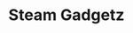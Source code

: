 ---
description: 有些不知所云的工具和情怀的集合。
layout: post
results:
- primaryGenreName: Entertainment
  version: '1.0.0'
  artworkUrl100: http://a1002.phobos.apple.com/us/r30/Purple/v4/ec/bd/33/ecbd3355-9680-d4da-3799-edb819859919/mzl.qqjnvbgy.jpg
  trackViewUrl: https://itunes.apple.com/cn/app/steam-gadgetz/id882227105?mt=8&uo=4
  artworkUrl60: http://a501.phobos.apple.com/us/r30/Purple3/v4/68/11/e9/6811e935-d2fd-ed54-9f98-273bd1198250/AppIcon76x76_ipad.png
  minimumOsVersion: '7.0'
  sellerName: Frances Dose
  supportedDevices:
  - iPad2Wifi
  - iPadMini4G
  - iPadMini
  - iPadFourthGen4G
  - iPadFourthGen
  - iPad23G
  - iPadThirdGen4G
  - iPadThirdGen
  genres:
  - 娱乐
  - 工具
  trackName: Steam Gadgetz
  description: 'Steam Gadgetz brings the adventurous aesthetic of a bygone
    age to your iPad.  Powered by standard steam and alchemical agents, this
    collection of whimsical widgets with a Victorian sensibility provides
    powerful utilities and delightful diversions for steampunks and digital
    anachronists.


    Transmute Gold - For centuries alchemists have sought the secrets of transmutation,
    the arcane art of turning base elements into precious gold.  Occasional
    successes spurred them on, but until now they never mastered the difficult
    task.  Most alchemists understood that the ingredients mattered, fewer
    understood that the order of adding them was critical, and only one ever
    understood that the order changed based on the position of the celestial
    bodies.  The challenge for creating gold is thus to pick the right ingredients,
    combine them in the right order at the right time before the bodies in
    the heavens move further in their course.  Every combination of elements
    reveals important clues about the state of the heavens and attempting
    enough combinations may give you enough hints to finally succeed in your
    task.  When you have an element of the correct mixture, it will produce
    silver.  If it is in the right place it will produce gold.  When all the
    elements are in the right place you will have four pieces of gold and
    you will have succeeded.  You only have time for ten combinations, so
    think very carefully about your results before you make your next move.  Sometimes
    the most correct way is not the most direct way, it may pay to try different
    combinations to gain more insight before attempting a final guess.  First
    find the correct ingredients to create pure silver, then find the correct
    order to produce pure gold.


    Circle of Friends - See your circle of friends like never before.  All
    your contacts are laid out on the zodiac by birthday and year. Divine
    their astrological characteristics at a glance; sun sign, birth stone,
    elemental inclinations..  Good for budding match makers and gift givers.  Always
    have a visual clue about which of your friends is about to need attention.


    12 or 24 Hour World Clock - They say even a broken clock is right twice
    a day.  With a 24 hour clock that is only half true.  No more adding 12
    just to sound like a soldier or European.  A glance at the big hand will
    tell you.  Precision machined digital gears assure accurate time keeping
    in your favorite 3 locations anywhere on the globe, from Zanzibar to Timbuktu.


    Virtual Sundial - This innovative virtual sundial even works at night.
    Never again ask where am I and when is nightfall.  Great for vampires
    and vampire hunters alike, it displays your location, longitude, latitude
    as well as nightfall, gloaming, sunrise and sunset times.


    Magical Herbs - Plants are all around us, but too often we are unaware
    of their powers.  This handy illustrated guide helps you identify useful
    herbs at a glance.  Anyone can talk to plants. Don’t you want to have
    something interesting to say?  Now you can address them by name.'
  price: 0
  trackId: 882227105
  releaseDate: '2014-08-09T19:18:41Z'
  screenshotUrls: &a []
  artistViewUrl: https://itunes.apple.com/cn/artist/pixelsplincher/id481762814?uo=4
  primaryGenreId: 6016
  kind: software
  fileSizeBytes: '56873485'
  bundleId: com.PixelSplincher.SteamGadgetz
  trackContentRating: 4+
  artistName: PixelSplincher
  trackCensoredName: Steam Gadgetz
  isGameCenterEnabled: false
  contentAdvisoryRating: 4+
  languageCodesISO2A:
  - EN
  features: *a
  wrapperType: software
  artworkUrl512: http://a1002.phobos.apple.com/us/r30/Purple/v4/ec/bd/33/ecbd3355-9680-d4da-3799-edb819859919/mzl.qqjnvbgy.jpg
  formattedPrice: 免费
  artistId: 481762814
  genreIds:
  - '6016'
  - '6002'
  currency: CNY
  ipadScreenshotUrls:
  - http://a3.mzstatic.com/us/r30/Purple5/v4/6c/13/61/6c13614d-8fde-2781-aa73-c22441837a2e/screen480x480.jpeg
  - http://a2.mzstatic.com/us/r30/Purple3/v4/96/d6/e2/96d6e220-3b11-87b2-3d23-b559d7325c41/screen480x480.jpeg
  - http://a4.mzstatic.com/us/r30/Purple3/v4/90/ae/3e/90ae3e21-ea3f-0720-0946-3e5928f2293a/screen480x480.jpeg
  - http://a2.mzstatic.com/us/r30/Purple3/v4/dc/c7/59/dcc759e4-80ca-b492-1b96-57e3b9598680/screen480x480.jpeg
  - http://a2.mzstatic.com/us/r30/Purple3/v4/c2/f3/f2/c2f3f2f8-db03-2823-02ff-f484e2ec1dea/screen480x480.jpeg
category: 娱乐
tags: tag1
resultCount: 1
title: Steam Gadgetz

---